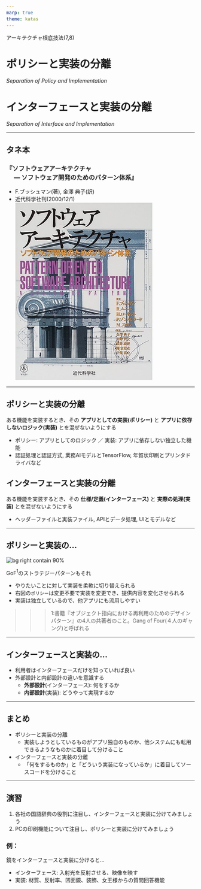 ```yaml
---
marp: true
theme: katas
---
```

<!-- 
size: 16:9
paginate: true
-->
<!-- header: 勉強会# ― エンジニアとしての解像度を高めるための勉強会-->

アーキテクチャ根底技法(7,8)

# ポリシーと実装の分離
_Separation of Policy and Implementation_

# インターフェースと実装の分離

_Separation of Interface and Implementation_

---

## タネ本

### 『ソフトウェアアーキテクチャ<br>　 ― ソフトウェア開発のためのパターン体系』
* F.ブッシュマン(著), 金澤 典子(訳)
* 近代科学社刊(2000/12/1)
![bg right:30% 90%](assets/12-book.jpg)

<!-- ソフトウェアアーキテクチャ ― ソフトウェア開発のためのパターン体系: https://www.amazon.co.jp/dp/4764902834 -->

---

## ポリシーと実装の分離

ある機能を実装するとき、その **アプリとしての実装(ポリシー)** と **アプリに依存しないロジック(実装)** とを混ぜないようにする

* ポリシー: アプリとしてのロジック ／ 実装: アプリに依存しない独立した機能
* 認証処理と認証方式, 業務AIモデルとTensorFlow, 年賀状印刷とプリンタドライバなど

## インターフェースと実装の分離

ある機能を実装するとき、その **仕様/定義(インターフェース)** と **実際の処理(実装)** とを混ぜないようにする

* ヘッダーファイルと実装ファイル, APIとデータ処理, UIとモデルなど

<!-- ライブラリ視点と、もう少し具体的なクラスの視点 -->

---

## ポリシーと実装の…

![bg right contain 90%](https://kroki.io/plantuml/svg/eNrjSs5JLC5WeNw893HzqsdN2x8371Go5lIAAt3ikqLEktT0SisFjafr5r9Y3KrJVcvFBVGvpAET01SCqtdOTC7JzM_TQFIFUfJ-z0QsSlBVTMJmCIqjdO2AlkLtVOJCMBVsavT0EDbhlJnExQUARa5jGA==)

GoF$^1$のストラテジーパターンもそれ

* やりたいことに対して実装を柔軟に切り替えられる
* 右図の`ポリシー`は変更不要で実装を変更でき、提供内容を変化させられる
* 実装は独立しているので、他アプリにも流用しやすい

>>> 1:書籍『オブジェクト指向における再利用のためのデザインパターン』の4人の共著者のこと。Gang of Four(４人のギャング)と呼ばれる

<!-- クリーンアーキテクチャのユースケース層と下位層(インターフェースアダプターやドライバー)との関係でもある -->
<!-- プリンタドライバだとすると、画像データやPDFなど様々なデータを同じラスター画像として変換する部分がポリシーの部分、プリンタ機種ごとに異なる処理やドライバの部分が実装 -->

---

## インターフェースと実装の...

* 利用者はインターフェースだけを知っていれば良い
* 外部設計と内部設計の違いを意識する
    * **外部設計**(インターフェース): 何をするか
    * **内部設計**(実装): どうやって実現するか

<!-- ポリシーと実装については先日のエンジンを考えると良いかもしれない。車体側のエンジンマウントがポリシーで、載せるエンジンの種類が実装。エンジンが変えられないと困る。もし変えられないと、藤原拓海も須藤京一のランエボⅢにいろは坂で再戦して勝つどころか86を手放すことになっていたかもしれないわけで、重要さも分かると思う -->

<!-- 外から見て何をするか、という視点は重要になる。抽象化を活用するなどして「つまりこういうこと」を見いだせないと。MBOで目標を設定する再にも、ゴールとなる状態を表す場所に「〜によって〇〇をする」と手段が混じっていることがある。核は何をするものなのか、外から見てそれは何をするのかが意識できるようになると良い -->

<!-- 余談になるが、インターフェースと実装クラスに分けたとき、外から触るのはインターフェースだけにすることに注意してほしい。
よくあるのが継承関係にあるParentとChildA, ChildBに対して、使うときにParentではなくChildA, ChildBを見てしまっているケース。
これはリスコフの置換原則にも違反するので要注意。
継承関係のあるクラスにおいて、
* 子クラスを意識するのはオブジェクトを作成するときだけ
* 使うときは親クラスだけを見る。子クラスは一切触らない
というソースコードにすること
 -->

---

## まとめ

* ポリシーと実装の分離
    * 実装しようとしているものがアプリ独自のものか、他システムにも転用できるようなものかに着目して分けること
* インターフェースと実装の分離
    * 「何をするものか」と「どういう実装になっているか」に着目してソースコードを分けること

<!-- * アプリとして何かを作る時に、実装しようとしているものがアプリ独自のものか、他システムにも転用できるようなものかに着目して分けること -->
<!-- モジュールなど一塊の機能を作る時に、「何をするものか」と「どういう実装になっているか」に着目して分けること -->

---

## 演習

1. 各社の国語辞典の役割に注目し、インターフェースと実装に分けてみましょう
2. PCの印刷機能について注目し、ポリシーと実装に分けてみましょう

### 例：
鏡をインターフェースと実装に分けると…
* インターフェース: 入射光を反射させる、映像を映す
* 実装: 材質、反射率、凹面鏡、装飾、女王様からの質問回答機能

<!-- 国語辞典:
インターフェース=単語/連語/句の意味や用例を提示すること
実装=説明の仕方や解釈の違い、フォントや色遣い、装丁、デジタル/紙
-->

